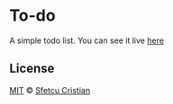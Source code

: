 # To-do
A simple todo list.
You can see it live [here](http://www.sfetq.ro/todo1)
## License
[MIT](LICENSE.md) © [Sfetcu Cristian](https://www.instagram.com/indianu__jones/)
